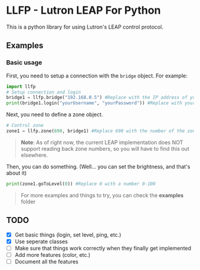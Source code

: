 # LLFP - Lutron LEAP For Python

This is a python library for using Lutron's LEAP control protocol.

## Examples

### Basic usage

First, you need to setup a connection with the ```bridge``` object.
For example:

```python
import llfp
# Setup connection and login
bridge1 = llfp.bridge("192.168.0.5") #Replace with the IP address of your bridge
print(bridge1.login("yourUsername", "yourPassword")) #Replace with your username/password.
```

Next, you need to define a zone object.

```python
# Control zone
zone1 = llfp.zone(690, bridge1) #Replace 690 with the number of the zone you want to control.
```

> **Note**: As of right now, the current LEAP implementation does NOT support reading back zone numbers, so you will have to find this out elsewhere.

Then, you can do something. (Well... you can set the brightness, and that's about it)

```python
print(zone1.goToLevel(0)) #Replace 0 with a number 0-100
```

> For more examples and things to try, you can check the **examples** folder

## TODO

- [x] Get basic things (login, set level, ping, etc.)
- [x] Use seperate classes
- [ ] Make sure that things work correctly when they finally get implemented
- [ ] Add more features (color, etc.)
- [ ] Document all the features
